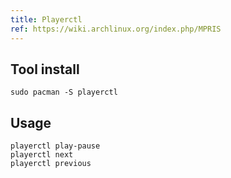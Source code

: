 ```yaml
---
title: Playerctl
ref: https://wiki.archlinux.org/index.php/MPRIS
---
```


## Tool install

```shell
sudo pacman -S playerctl
```

## Usage

```shell
playerctl play-pause
playerctl next
playerctl previous
```
